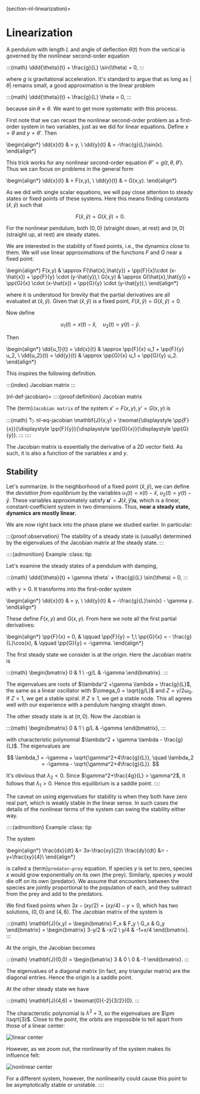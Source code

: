 (section-nl-linearization)=
# Linearization

A pendulum with length $L$ and angle of deflection $\theta(t)$ from the vertical is governed by the nonlinear second-order equation

:::{math}
\ddd{\theta}{t} + \frac{g}{L} \sin(\theta) = 0,
:::

where $g$ is gravitational acceleration. It's standard to argue that as long as $|\theta|$ remains small, a good approximation is the linear problem 

:::{math}
\ddd{\theta}{t} + \frac{g}{L} \theta = 0,
:::

because $\sin \theta \approx \theta$.  We want to get more systematic with this process. 


First note that we can recast the nonlinear second-order problem as a first-order system in two variables, just as we did for linear equations. Define $x=\theta$ and $y=\theta'$. Then

\begin{align*}
	\dd{x}{t} & = y, \\
	\dd{y}{t} & = -\frac{g}{L}\sin(x).
\end{align*}

This trick works for any nonlinear second-order equation $\theta''=g(t,\theta,\theta')$. Thus we can focus on problems in the general form 

\begin{align*}
	\dd{x}{t} & = F(x,y), \\
	\dd{y}{t} & = G(x,y).
\end{align*}


As we did with single scalar equations, we will pay close attention to steady states or fixed points of these systems. Here this means finding constants $(\hat{x},\hat{y})$ such that 

$$
F(\hat{x},\hat{y})=G(\hat{x},\hat{y})=0.
$$

For the nonlinear pendulum, both $(0,0)$ (straight down, at rest) and $(\pi,0)$ (straight up, at rest) are steady states. 

We are interested in the stability of fixed points, i.e., the dynamics close to them. We will use linear approximations of the functions $F$ and $G$ near a fixed point:

\begin{align*}
	F(x,y) & \approx F(\hat{x},\hat{y}) + \pp{F}{x}\cdot (x-\hat{x}) + \pp{F}{y} \cdot (y-\hat{y}),\\
	G(x,y) & \approx G(\hat{x},\hat{y}) + \pp{G}{x} \cdot (x-\hat{x}) + \pp{G}{y} \cdot (y-\hat{y}),\\
\end{align*}

where it is understood for brevity that the partial derivatives are all evaluated at $(\hat{x},\hat{y})$. Given that $(\hat{x},\hat{y})$ is a fixed point, $F(\hat{x},\hat{y})=G(\hat{x},\hat{y})=0$. 

Now define 

$$
u_1(t)=x(t)-\hat{x},\quad u_2(t)=y(t)-\hat{y}.
$$

Then 

\begin{align*}
	\dd{u_1}{t} = \dd{x}{t} & \approx \pp{F}{x} u_1 + \pp{F}{y} u_2, \\
	\dd{u_2}{t} = \dd{y}{t} & \approx \pp{G}{x} u_1 + \pp{G}{y} u_2. 
\end{align*}

This inspires the following definition.

:::{index} Jacobian matrix
:::

(nl-def-jacobian)=
::::{proof:definition} Jacobian matrix

The {term}`Jacobian matrix` of the system $x'=F(x,y),\, y'=G(x,y)$ is 

:::{math}
:label: nl-eq-jacobian
\mathbf{J}(x,y) = \twomat{\displaystyle \pp{F}{x}}{\displaystyle \pp{F}{y}}{\displaystyle \pp{G}{x}}{\displaystyle \pp{G}{y}}.
:::
::::

The Jacobian matrix is essentially the derivative of a 2D vector field. As such, it is also a function of the variables $x$ and $y$.

## Stability

Let's summarize. In the neighborhood of a fixed point $(\hat{x},\hat{y})$, we can define the *deviation from equilibrium* by the variables $u_1(t)=x(t)-\hat{x}$, $u_2(t)=y(t)-\hat{y}$. These variables approximately satisfy $\mathbf{u}'=\mathbf{J}(\hat{x},\hat{y})\mathbf{u}$, which is a linear, constant-coefficient system in two dimensions. Thus, **near a steady state, dynamics are mostly linear.** 

We are now right back into the phase plane we studied earlier. In particular: 

:::{proof:observation}
The stability of a steady state is (usually) determined by the eigenvalues of the Jacobian matrix at the steady state. 
:::

::::{admonition} Example
:class: tip

Let's examine the steady states of a pendulum with damping, 

:::{math}
\ddd{\theta}{t} + \gamma \theta' + \frac{g}{L} \sin(\theta) = 0,
:::

with $\gamma > 0$. It transforms into the first-order system

\begin{align*}
	\dd{x}{t} & = y, \\
	\dd{y}{t} & = -\frac{g}{L}\sin(x) - \gamma y.
\end{align*}

These define $F(x,y)$ and $G(x,y)$. From here we note all the first partial derivatives: 

\begin{align*}
\pp{F}{x} = 0, & \qquad \pp{F}{y} = 1,\\
\pp{G}{x} = - \frac{g}{L}\cos(x), & \qquad \pp{G}{y} = -\gamma.
\end{align*}

The first steady state we consider is at the origin. Here the Jacobian matrix is 

:::{math}
\begin{bmatrix} 
0 & 1 \\ -g/L & -\gamma
\end{bmatrix}.
:::

The eigenvalues are roots of $\lambda^2 +\gamma \lambda + \frac{g}{L}$, the same as a linear oscillator with $\omega_0 = \sqrt{g/L}$ and $Z = \gamma/2\omega_0$. If $Z<1$, we get a stable spiral. If $Z\ge 1$, we get a stable node. This all agrees well with our experience with a pendulum hanging straight down.

The other steady state is at $(\pi,0)$. Now the Jacobian is

:::{math}
\begin{bmatrix} 
0 & 1 \\ g/L & -\gamma
\end{bmatrix},
:::

with characteristic polynomial $\lambda^2 + \gamma \lambda - \frac{g}{L}$. The eigenvalues are 

$$
\lambda_1 = -\gamma + \sqrt{\gamma^2+4\frac{g}{L}}, \quad \lambda_2 = -\gamma - \sqrt{\gamma^2+4\frac{g}{L}}.
$$

It's obvious that $\lambda_2 < 0$. Since $\gamma^2+\frac{4g}{L} > \gamma^2$, it follows that $\lambda_1 > 0$. Hence this equilibrium is a saddle point.
::::

The caveat on using eigenvalues for stability is when they both have zero real part, which is weakly stable in the linear sense. In such cases the details of the nonlinear terms of the system can swing the stability either way. 

::::{admonition} Example
:class: tip

The system 

\begin{align*}
\frac{dx}{dt} &= 3x-\frac{xy}{2}\\
\frac{dy}{dt} &= -y+\frac{xy}{4}\\
\end{align*}

is called a {term}`predator–prey` equation. If species $y$ is set to zero, species $x$ would grow exponentially on its own (the prey). Similarly, species $y$ would die off on its own (predator). We assume that encounters between the species are jointly proportional to the population of each, and they subtract from the prey and add to the predators. 


We find fixed points when $3x-(x y/2)=(x y/4)-y=0$, which has two solutions, $(0,0)$ and $(4,6)$. The Jacobian matrix of the system is 

:::{math}
\mathbf{J}(x,y) = \begin{bmatrix} F_x & F_y  \\ G_x & G_y \end{bmatrix} = \begin{bmatrix} 3-y/2 & -x/2 \\ y/4 & -1+x/4 \end{bmatrix}.
:::

At the origin, the Jacobian becomes

:::{math}
\mathbf{J}(0,0) = \begin{bmatrix} 3 & 0 \\ 0 & -1 \end{bmatrix}.
:::

The eigenvalues of a diagonal matrix (in fact, any triangular matrix) are the diagonal entries. Hence the origin is a saddle point. 

At the other steady state we have

:::{math}
\mathbf{J}(4,6) = \twomat{0}{-2}{3/2}{0}.
:::

The characteristic polynomial is $\lambda^2 + 3$, so the eigenvalues are $\pm i\sqrt{3}$. Close to the point, the orbits are impossible to tell apart from those of a linear center: 

![linear center](linearized_center1.svg)

However, as we zoom out, the nonlinearity of the system makes its influence felt:

![nonlinear center](linearized_center2.svg)

For a different system, however, the nonlinearity could cause this point to be asymptotically stable or unstable.
::::
